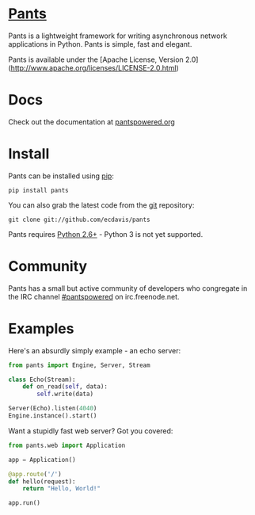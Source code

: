[Pants](http://pantspowered.org/)
=================================
Pants is a lightweight framework for writing asynchronous network applications
in Python. Pants is simple, fast and elegant.

Pants is available under the [Apache License, Version 2.0]
(http://www.apache.org/licenses/LICENSE-2.0.html)

Docs
====
Check out the documentation at [pantspowered.org](http://pantspowered.org/)

Install
=======
Pants can be installed using [pip](http://http://pypi.python.org/pypi/pip):

    pip install pants

You can also grab the latest code from the [git](http://git-scm.com/)
repository:

    git clone git://github.com/ecdavis/pants

Pants requires [Python 2.6+](http://python.org/) - Python 3 is not yet
supported.

Community
=========
Pants has a small but active community of developers who congregate in the IRC
channel [#pantspowered](http://webchat.freenode.net/?channels=pantspowered) on
irc.freenode.net.

Examples
========
Here's an absurdly simply example - an echo server:
```python
from pants import Engine, Server, Stream

class Echo(Stream):
    def on_read(self, data):
        self.write(data)

Server(Echo).listen(4040)
Engine.instance().start()
```

Want a stupidly fast web server? Got you covered:

```python
from pants.web import Application

app = Application()

@app.route('/')
def hello(request):
    return "Hello, World!"

app.run()
```
